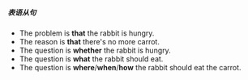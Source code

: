 ##### 表语从句
- The problem is **that** the rabbit is hungry.
- The reason is **that** there's no more carrot.
- The question is **whether** the rabbit is hungry.
- The question is **what** the rabbit should eat.
- The question is **where**/**when**/**how** the rabbit should eat the carrot.
